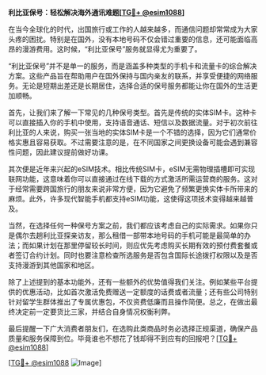 **利比亚保号：轻松解决海外通讯难题[[TG💪+ @esim1088](https://t.me/s/esim1088)]**

在当今全球化的时代，出国旅行或工作的人越来越多，而通信问题却常常成为大家头疼的困扰。特别是在国外，没有本地号码不仅会错过重要的信息，还可能面临高昂的漫游费用。这时候，“利比亚保号”服务就显得尤为重要了。

“利比亚保号”并不是单一的服务，而是涵盖多种类型的手机卡和流量卡的综合解决方案。这些产品旨在帮助用户在国外保持与国内亲友的联系，并享受便捷的网络服务。无论是短期出差还是长期居住，选择合适的保号服务都能让你在国外的生活更加顺畅。

首先，让我们来了解一下常见的几种保号类型。首先是传统的实体SIM卡。这种卡可以直接插入你的手机中使用，支持语音通话、短信以及数据流量。对于初次前往利比亚的人来说，购买一张当地的实体SIM卡是一个不错的选择，因为它们通常价格实惠且容易获取。不过需要注意的是，在不同国家之间更换设备可能会遇到兼容性问题，因此建议提前做好功课。

其次便是近年来兴起的eSIM技术。相比传统SIM卡，eSIM无需物理插槽即可实现联网功能，这意味着你可以直接通过在线下载的方式激活所需运营商的服务。这对于经常需要跨国旅行的朋友来说非常方便，因为它避免了频繁更换实体卡所带来的麻烦。此外，许多现代智能手机都支持eSIM功能，这使得这项技术变得越来越普及。

当然，在选择任何一种保号方案之前，我们都应该考虑自己的实际需求。如果你只是偶尔去趟利比亚探亲访友，那么租借一部带本地号码的手机可能是最简单的办法；而如果计划在那里停留较长时间，则应优先考虑购买长期有效的预付费套餐或者签订合约计划。同时也要注意检查所选服务是否包含国际长途拨打权限以及是否支持漫游到其他国家和地区。

除了上述提到的基本功能外，还有一些额外的优势值得我们关注。例如某些平台提供的优惠活动，比如首次激活免费赠送一定额度的话费或者流量；还有些公司特别针对留学生群体推出了专属优惠包，不仅资费低廉而且操作简便。总之，在做出最终决定前一定要货比三家，并结合自身情况权衡利弊。

最后提醒一下广大消费者朋友们，在选购此类商品时务必选择正规渠道，确保产品质量和服务保障到位。毕竟谁也不想花了钱却得不到应有的回报吧？[[TG💪+ @esim1088](https://t.me/s/esim1088)]

[[TG💪+ @esim1088](https://t.me/s/esim1088) ![Image](https://i.postimg.cc/4NQfJmqS/Snipaste-2025-05-13-00-14-12.png)]